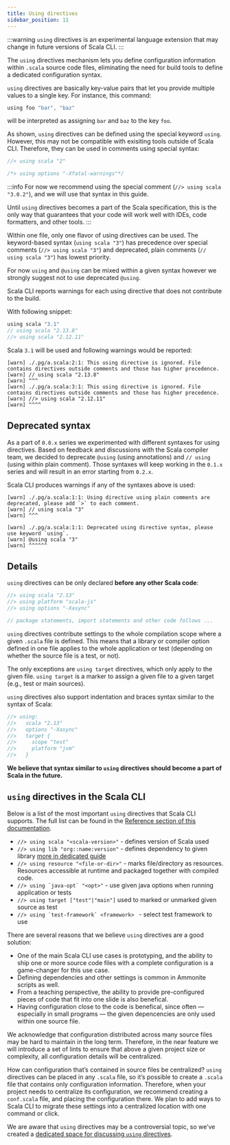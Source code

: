 ```yaml
---
title: Using directives
sidebar_position: 11
---
```


:::warning
`using` directives is an experimental language extension that may change in future versions of Scala CLI.
:::

The `using` directives mechanism lets you define configuration information within `.scala` source code files, eliminating the need for build tools to define a dedicated configuration syntax.

`using` directives are basically key-value pairs that let you provide multiple values to a single key. For instance, this command:

```scala
using foo "bar", "baz"
```

will be interpreted as assigning `bar` and `baz` to the key `foo`.

As shown, `using` directives can be defined using the special keyword `using`. However, this may not be compatible with exisiting tools outside of Scala CLI. Therefore, they can be used in comments using special syntax:

```scala
//> using scala "2"

/*> using options "-Xfatal-warnings"*/
```

:::info
For now we recommend using the special comment (`//> using scala "3.0.2"`), and we will use that syntax in this guide.

Until `using` directives becomes a part of the Scala specification, this is the only way that guarantees that your code will work well with IDEs, code formatters, and other tools.
:::

Within one file, only one flavor of using directives can be used. The keyword-based syntax (`using scala "3"`) has precedence over special comments (`//> using scala "3"`) and deprecated, plain comments (`// using scala "3"`) has lowest priority.

For now `using` and `@using` can be mixed within a given syntax however we strongly suggest not to use deprecated `@using`.

Scala CLI reports warnings for each using directive that does not contribute to the build.

With following snippet:

```scala
using scala "3.1"
// using scala "2.13.8"
//> using scala "2.12.11"
```

Scala `3.1` will be used and following warnings would be reported:

```
[warn] ./.pg/a.scala:2:1: This using directive is ignored. File contains directives outside comments and those has higher precedence.
[warn] // using scala "2.13.8"
[warn] ^^^
[warn] ./.pg/a.scala:3:1: This using directive is ignored. File contains directives outside comments and those has higher precedence.
[warn] //> using scala "2.12.11"
[warn] ^^^^
```
## Deprecated syntax

As a part of `0.0.x` series we experimented with different syntaxes for using directives. Based on feedback and discussions with the Scala compiler team, we decided to deprecate `@using` (using annotations) and `// using` (using within plain comment). Those syntaxes will keep working in the `0.1.x` series and will result in an error starting from `0.2.x`.

Scala CLI produces warnings if any of the syntaxes above is used:

```
[warn] ./.pg/a.scala:1:1: Using directive using plain comments are deprecated, please add `>` to each comment.
[warn] // using scala "3"
[warn] ^^^
```

```
[warn] ./.pg/a.scala:1:1: Deprecated using directive syntax, please use keyword `using`.
[warn] @using scala "3"
[warn] ^^^^^^
```

## Details

`using` directives can be only declared **before any other Scala code**:

```scala
//> using scala "2.13"
//> using platform "scala-js"
//> using options "-Xasync"

// package statements, import statements and other code follows ...
```

`using` directives contribute settings to the whole compilation scope where a given `.scala` file is defined.
This means that a library or compiler option defined in one file applies to the whole application or test (depending on whether the source file is a test, or not).

The only exceptions are `using target` directives, which only apply to the given file.
`using target` is a marker to assign a given file to a given target (e.g., test or main sources).

`using` directives also support indentation and braces syntax similar to the syntax of Scala:
```scala
//> using:
//>   scala "2.13"
//>   options "-Xasync"
//>   target {
//>     scope "test"
//>     platform "jvm"
//>   }
```

**We believe that syntax similar to `using` directives should become a part of Scala in the future.**

## `using` directives in the Scala CLI

Below is a list of the most important `using` directives that Scala CLI supports. The full list can be found in the [Reference section of this documentation](./reference/directives.md).

- `//> using scala "<scala-version>"` - defines version of Scala used
- `//> using lib "org::name:version"` - defines dependency to given library [more in dedicated guide](./guides/dependencies.md)
- `//> using resource "<file-or-dir>"` - marks file/directory as resources. Resources accessible at runtime and packaged together with compiled code.
- ``//> using `java-opt` "<opt>"`` - use given java options when running application or tests
- `//> using target ["test"|"main"]` used to marked or unmarked given source as test
- ``//> using `test-framework` <framework> `` - select test framework to use

There are several reasons that we believe `using` directives are a good solution:

- One of the main Scala CLI use cases is prototyping, and the ability to ship one or more source code files with a complete configuration is a game-changer for this use case.
- Defining dependencies and other settings is common in Ammonite scripts as well.
- From a teaching perspective, the ability to provide pre-configured pieces of code that fit into one slide is also benefical.
- Having configuration close to the code is benefical, since often — especially in small programs — the given depencencies are only used within one source file.

We acknowledge that configuration distributed across many source files may be hard to maintain in the long term. Therefore, in the near feature we will introduce a set of lints to ensure that above a given project size or complexity, all configuration details will be centralized.

How can configuration that’s contained in source files be centralized?
`using` directives can be placed in any `.scala` file, so it’s possible to create a `.scala` file that contains only configuration information.
Therefore, when your project needs to centralize its configuration, we recommend creating a `conf.scala` file, and placing the configuration there.
We plan to add ways to Scala CLI to migrate these settings into a centralized location with one command or click.

We are aware that `using` directives may be a controversial topic, so we’ve created a [dedicated space for discussing `using` directives](https://github.com/VirtusLab/scala-cli/discussions/categories/using-directives-and-cmd-configuration-options).
